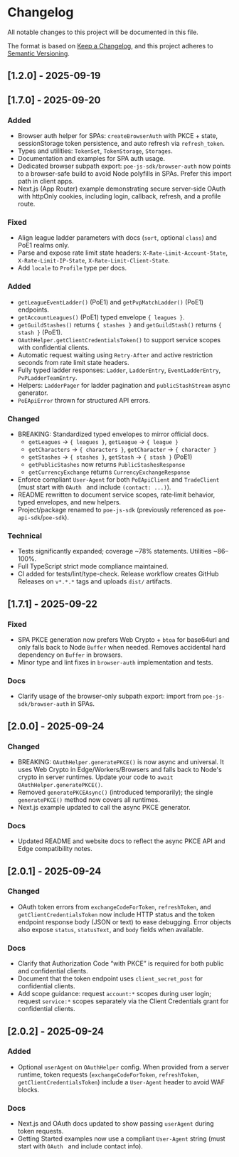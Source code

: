 # Changelog

All notable changes to this project will be documented in this file.

The format is based on [Keep a Changelog](https://keepachangelog.com/en/1.0.0/),
and this project adheres to [Semantic Versioning](https://semver.org/spec/v2.0.0.html).

## [1.2.0] - 2025-09-19

## [1.7.0] - 2025-09-20

### Added
- Browser auth helper for SPAs: `createBrowserAuth` with PKCE + state, sessionStorage token persistence, and auto refresh via `refresh_token`.
- Types and utilities: `TokenSet`, `TokenStorage`, `Storages`.
- Documentation and examples for SPA auth usage.
- Dedicated browser subpath export: `poe-js-sdk/browser-auth` now points to a browser-safe build to avoid Node polyfills in SPAs. Prefer this import path in client apps.
- Next.js (App Router) example demonstrating secure server-side OAuth with httpOnly cookies, including login, callback, refresh, and a profile route.

### Fixed
- Align league ladder parameters with docs (`sort`, optional `class`) and PoE1 realms only.
- Parse and expose rate limit state headers: `X-Rate-Limit-Account-State`, `X-Rate-Limit-IP-State`, `X-Rate-Limit-Client-State`.
- Add `locale` to `Profile` type per docs.

### Added
- `getLeagueEventLadder()` (PoE1) and `getPvpMatchLadder()` (PoE1) endpoints.
- `getAccountLeagues()` (PoE1) typed envelope `{ leagues }`.
- `getGuildStashes()` returns `{ stashes }` and `getGuildStash()` returns `{ stash }` (PoE1).
 - `OAuthHelper.getClientCredentialsToken()` to support service scopes with confidential clients.
 - Automatic request waiting using `Retry-After` and active restriction seconds from rate limit state headers.
 - Fully typed ladder responses: `Ladder`, `LadderEntry`, `EventLadderEntry`, `PvPLadderTeamEntry`.
 - Helpers: `LadderPager` for ladder pagination and `publicStashStream` async generator.
 - `PoEApiError` thrown for structured API errors.

### Changed
- BREAKING: Standardized typed envelopes to mirror official docs.
  - `getLeagues` → `{ leagues }`, `getLeague` → `{ league }`
  - `getCharacters` → `{ characters }`, `getCharacter` → `{ character }`
  - `getStashes` → `{ stashes }`, `getStash` → `{ stash }` (PoE1)
  - `getPublicStashes` now returns `PublicStashesResponse`
  - `getCurrencyExchange` returns `CurrencyExchangeResponse`
- Enforce compliant `User-Agent` for both `PoEApiClient` and `TradeClient` (must start with `OAuth ` and include `(contact: ...)`).
- README rewritten to document service scopes, rate‑limit behavior, typed envelopes, and new helpers.
- Project/package renamed to `poe-js-sdk` (previously referenced as `poe-api-sdk`/`poe-sdk`).
### Technical
- Tests significantly expanded; coverage ~78% statements. Utilities ~86–100%.
- Full TypeScript strict mode compliance maintained.
- CI added for tests/lint/type-check. Release workflow creates GitHub Releases on `v*.*.*` tags and uploads `dist/` artifacts.

## [1.7.1] - 2025-09-22

### Fixed
- SPA PKCE generation now prefers Web Crypto + `btoa` for base64url and only falls back to Node `Buffer` when needed. Removes accidental hard dependency on `Buffer` in browsers.
- Minor type and lint fixes in `browser-auth` implementation and tests.

### Docs
- Clarify usage of the browser-only subpath export: import from `poe-js-sdk/browser-auth` in SPAs.
## [2.0.0] - 2025-09-24

### Changed
- BREAKING: `OAuthHelper.generatePKCE()` is now async and universal. It uses Web Crypto in Edge/Workers/Browsers and falls back to Node's crypto in server runtimes. Update your code to `await OAuthHelper.generatePKCE()`.
- Removed `generatePKCEAsync()` (introduced temporarily); the single `generatePKCE()` method now covers all runtimes.
- Next.js example updated to call the async PKCE generator.

### Docs
- Updated README and website docs to reflect the async PKCE API and Edge compatibility notes.

## [2.0.1] - 2025-09-24

### Changed
- OAuth token errors from `exchangeCodeForToken`, `refreshToken`, and `getClientCredentialsToken` now include HTTP status and the token endpoint response body (JSON or text) to ease debugging. Error objects also expose `status`, `statusText`, and `body` fields when available.

### Docs
- Clarify that Authorization Code “with PKCE” is required for both public and confidential clients.
- Document that the token endpoint uses `client_secret_post` for confidential clients.
- Add scope guidance: request `account:*` scopes during user login; request `service:*` scopes separately via the Client Credentials grant for confidential clients.

## [2.0.2] - 2025-09-24

### Added
- Optional `userAgent` on `OAuthHelper` config. When provided from a server runtime, token requests (`exchangeCodeForToken`, `refreshToken`, `getClientCredentialsToken`) include a `User-Agent` header to avoid WAF blocks.

### Docs
- Next.js and OAuth docs updated to show passing `userAgent` during token requests.
- Getting Started examples now use a compliant `User-Agent` string (must start with `OAuth ` and include contact info).
